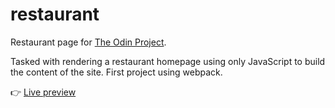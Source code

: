 # restaurant
Restaurant page for [The Odin Project](https://www.theodinproject.com/lessons/node-path-javascript-restaurant-page).

Tasked with rendering a restaurant homepage using only JavaScript to build the content of the site. First project using webpack.

👉 [Live preview](https://laurenchamps.github.io/restaurant/)
